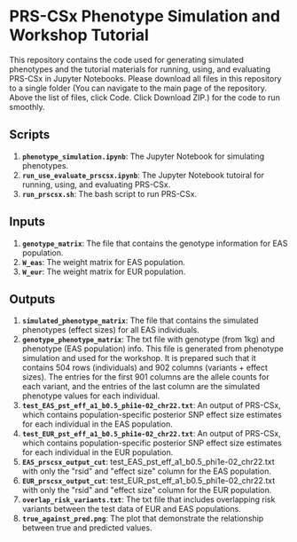 # PRS-CSx Phenotype Simulation and Workshop Tutorial

This repository contains the code used for generating simulated phenotypes and the tutorial materials for running, using, and evaluating PRS-CSx in Jupyter Notebooks.
Please download all files in this repository to a single folder (You can navigate to the main page of the repository. Above the list of files, click Code. Click Download ZIP.) for the code to run smoothly.

## Scripts
1. **`phenotype_simulation.ipynb`**: The Jupyter Notebook for simulating phenotypes.
2. **`run_use_evaluate_prscsx.ipynb`**: The Jupyter Notebook tutoiral for running, using, and evaluating PRS-CSx.
3. **`run_prscsx.sh`**: The bash script to run PRS-CSx.

## Inputs
1. **`genotype_matrix`**: The file that contains the genotype information for EAS population.
2. **`W_eas`**: The weight matrix for EAS population.
3. **`W_eur`**: The weight matrix for EUR population.

## Outputs
1. **`simulated_phenotype_matrix`**: The file that contains the simulated phenotypes (effect sizes) for all EAS individuals.
2. **`genotype_phenotype_matrix`**: The txt file with genotype (from 1kg) and phenotype (EAS population) info. This file is generated from phenotype simulation and used for the workshop. It is prepared such that it contains 504 rows (individuals) and 902 columns (variants + effect sizes). The entries for the first 901 columns are the allele counts for each variant, and the entries of the last column are the simulated phenotype values for each individual.
3. **`test_EAS_pst_eff_a1_b0.5_phi1e-02_chr22.txt`**: An output of PRS-CSx, which contains population-specific posterior SNP effect size estimates for each individual in the EAS population.
4. **`test_EUR_pst_eff_a1_b0.5_phi1e-02_chr22.txt`**: An output of PRS-CSx, which contains population-specific posterior SNP effect size estimates for each individual in the EUR population.
5. **`EAS_prscsx_output_cut`**: test_EAS_pst_eff_a1_b0.5_phi1e-02_chr22.txt with only the "rsid" and "effect size" column for the EAS population.
6. **`EUR_prscsx_output_cut`**: test_EUR_pst_eff_a1_b0.5_phi1e-02_chr22.txt with only the "rsid" and "effect size" column for the EUR population.
7. **`overlap_risk_variants.txt`**: The txt file that includes overlapping risk variants between the test data of EUR and EAS populations.
8. **`true_against_pred.png`**: The plot that demonstrate the relationship between true and predicted values.
